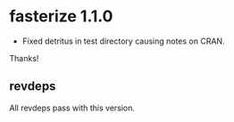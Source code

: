 
# fasterize 1.1.0

* Fixed detritus in test directory causing notes on CRAN.  


Thanks! 

## revdeps

All revdeps pass with this version. 
